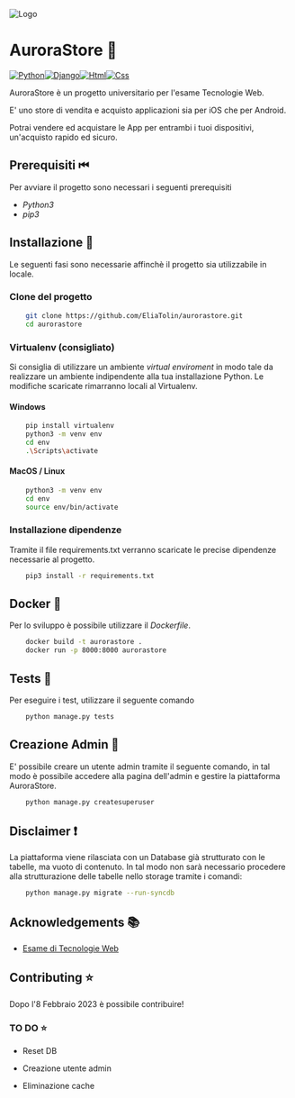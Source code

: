 ![Logo](https://www.auroradigital.it/logo_aurora_store.png)

# AuroraStore 📲

[![Python](https://img.shields.io/badge/Python-14354C?style=for-the-badge&logo=python&logoColor=white)]()[![Django](https://img.shields.io/badge/Django-092E20?style=for-the-badge&logo=django&logoColor=white)]()[![Html](https://img.shields.io/badge/HTML-239120?style=for-the-badge&logo=html5&logoColor=white)]()[![Css](https://img.shields.io/badge/CSS-239120?&style=for-the-badge&logo=css3&logoColor=white)]()

AuroraStore è un progetto universitario per l'esame Tecnologie Web.

E' uno store di vendita e acquisto applicazioni sia per iOS che per Android.

Potrai vendere ed acquistare le App per entrambi i tuoi dispositivi, un'acquisto rapido ed sicuro.

## Prerequisiti ⏮

Per avviare il progetto sono necessari i seguenti prerequisiti

- _Python3_
- _pip3_

## Installazione 🥇

Le seguenti fasi sono necessarie affinchè il progetto sia utilizzabile in locale.

### Clone del progetto

```bash
    git clone https://github.com/EliaTolin/aurorastore.git
    cd aurorastore
```

### Virtualenv (consigliato)

Si consiglia di utilizzare un ambiente _virtual enviroment_ in modo tale da realizzare un ambiente indipendente alla tua installazione Python. Le modifiche scaricate rimarranno locali al Virtualenv.

#### Windows

```bash
    pip install virtualenv
    python3 -m venv env
    cd env
    .\Scripts\activate
```

#### MacOS / Linux

```bash
    python3 -m venv env
    cd env
    source env/bin/activate
```

### Installazione dipendenze

Tramite il file requirements.txt verranno scaricate le precise dipendenze necessarie al progetto.

```bash
    pip3 install -r requirements.txt
```

## Docker 🐳

Per lo sviluppo è possibile utilizzare il _Dockerfile_.

```bash
    docker build -t aurorastore .
    docker run -p 8000:8000 aurorastore
```

## Tests 💯

Per eseguire i test, utilizzare il seguente comando

```bash
    python manage.py tests
```

## Creazione Admin 👮

E' possibile creare un utente admin tramite il seguente comando, in tal modo è possibile accedere alla pagina dell'admin e gestire la piattaforma AuroraStore.

```bash
    python manage.py createsuperuser
```

## Disclaimer ❗️

La piattaforma viene rilasciata con un Database già strutturato con le tabelle, ma vuoto di contenuto.
In tal modo non sarà necessario procedere alla strutturazione delle tabelle nello storage tramite i comandi:

```bash
    python manage.py migrate --run-syncdb
```

## Acknowledgements 📚

- [Esame di Tecnologie Web](https://personale.unimore.it/rubrica/contenutiad/clcanali/2022/65389/N0/N0/9999)

## Contributing ⭐️

Dopo l'8 Febbraio 2023 è possibile contribuire!

### TO DO ⭐️

- Reset DB

- Creazione utente admin

- Eliminazione cache

